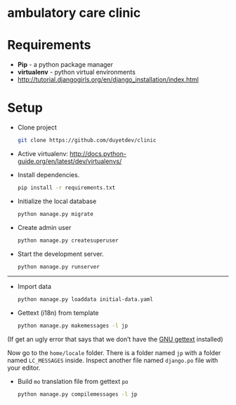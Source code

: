 # ambulatory care clinic

# Requirements

- **Pip** - a python package manager
- **virtualenv** - python virtual environments
- http://tutorial.djangogirls.org/en/django_installation/index.html

# Setup 

* Clone project 
	
	```sh
	git clone https://github.com/duyetdev/clinic
	```

* Active virtualenv: http://docs.python-guide.org/en/latest/dev/virtualenvs/
* Install dependencies.

	```sh
	pip install -r requirements.txt
	```

* Initialize the local database
	
	```sh
	python manage.py migrate
	```
* Create admin user
	
	```sh
	python manage.py createsuperuser
	```

* Start the development server.
	
	```sh
	python manage.py runserver
	```

-------------------------------

* Import data 

	```sh
	python manage.py loaddata initial-data.yaml
	```

* Gettext (i18n) from template 
	
	```sh
	python manage.py makemessages -l jp
	```

(If get an ugly error that says that we don’t have the [GNU gettext](https://www.gnu.org/software/gettext/) installed)	

Now go to the `home/locale` folder. There is a folder named `jp` with a folder named `LC_MESSAGES` inside. Inspect another file named `django.po` file with your editor.

* Build `mo` translation file from gettext `po`

	```sh
	python manage.py compilemessages -l jp
	```
